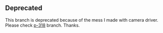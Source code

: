 ## Deprecated

This branch is deprecated because of the mess I made with camera driver. Please check [p-318](https://github.com/LinuxPanda/android_kernel_xiaomi_rosy/tree/p-318) branch. Thanks.
